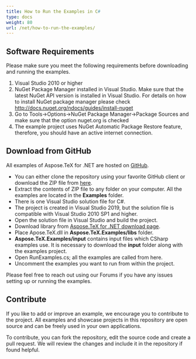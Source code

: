 ```yaml
---
title: How to Run the Examples in C#
type: docs
weight: 80
url: /net/how-to-run-the-examples/
---
```


## **Software Requirements**
Please make sure you meet the following requirements before downloading and running the examples.

 1. Visual Studio 2010 or higher
 1. NuGet Package Manager installed in Visual Studio. Make sure that the latest NuGet API version is installed in Visual Studio. For details on how to install NuGet package manager please check http://docs.nuget.org/ndocs/guides/install-nuget
 1. Go to Tools->Options->NuGet Package Manager->Package Sources and make sure that the option nuget.org is checked
 1. The example project uses NuGet Automatic Package Restore feature, therefore, you should have an active internet connection.

## **Download from GitHub**
All examples of Aspose.TeX for .NET are hosted on [GitHub](https://github.com/aspose-TeX/Aspose.TeX-for-.NET).

- You can either clone the repository using your favorite GitHub client or download the ZIP file from [here](https://github.com/aspose-TeX/Aspose.TeX-for-.NET/archive/master.zip).
- Extract the contents of ZIP file to any folder on your computer. All the examples are located in the **Examples** folder.
- There is one Visual Studio solution file for C#.
- The project is created in Visual Studio 2019, but the solution file is compatible with Visual Studio 2010 SP1 and higher.
- Open the solution file in Visual Studio and build the project.
- Download library from [Aspose.TeX for .NET download page](https://downloads.aspose.com/tex/net).
- Place Apose.TeX.dll in **Aspose.TeX.Examples/libs** folder.
- **Aspose.TeX.Examples/input** contains input files which CSharp examples use. It is necessary to download the **input** folder along with the examples project.
- Open RunExamples.cs; all the examples are called from here.
- Uncomment the examples you want to run from within the project.

Please feel free to reach out using our Forums if you have any issues setting up or running the examples.
## **Contribute**
If you like to add or improve an example, we encourage you to contribute to the project. All examples and showcase projects in this repository are open source and can be freely used in your own applications.

To contribute, you can fork the repository, edit the source code and create a pull request. We will review the changes and include it in the repository if found helpful.
